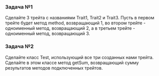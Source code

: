 ### Задача №1

Сделайте 3 трейта с названиями Trait1, Trait2 и Trait3. Пусть в первом трейте будет метод method, возвращающий 1, во втором трейте - одноименный метод, возвращающий 2, а в третьем трейте - одноименный метод, возвращающий 3.

### Задача №2

Сделайте класс Test, использующий все три созданных нами трейта. Сделайте в этом классе метод getSum, возвращающий сумму результатов методов подключенных трейтов.